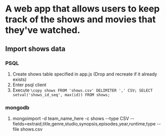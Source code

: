 # A web app that allows users to keep track of the shows and movies that they've watched.

## Import shows data ##
### PSQL ###
1. Create shows table specified in app.js (Drop and recreate if it already exists)
2. Enter psql client
3. Execute `\copy shows FROM 'shows.csv' DELIMITER ',' CSV; SELECT setval('shows_id_seq', max(id))
FROM shows;`

### mongodb ### 
1. mongoimport -d team_name_here -c shows --type CSV --fields=extraid,title,genre,studio,synopsis,episodes,year,runtime,type --file shows.csv 
